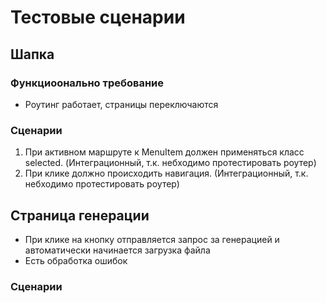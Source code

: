 # Тестовые сценарии

## Шапка

### Функциоонально требование

- Роутинг работает, страницы переключаются

### Сценарии

1. При активном маршруте к MenuItem должен применяться класс selected. (Интеграционный, т.к. небходимо протестировать роутер)
2. При клике должно происходить навигация. (Интеграционный, т.к. небходимо протестировать роутер)

## Страница генерации

- При клике на кнопку отправляется запрос за генерацией и автоматически начинается загрузка файла
- Есть обработка ошибок

### Сценарии